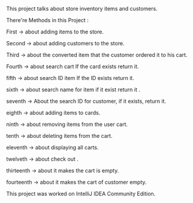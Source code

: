 This project talks about store inventory items and customers.

There're Methods in this Project : 

First -> about adding items to the store.

Second -> about adding customers to the store.

Third -> about the converted item that the customer ordered it to his cart.

Fourth -> about search cart If the card exists return it.

fifth -> about search ID item If the ID exists return it.

sixth -> about search name for item if it exist return it .

seventh -> About the search ID for customer, if it exists, return it. 

eighth -> about adding items to cards.

ninth -> about removing items from the user cart.

tenth -> about deleting items from the cart.

eleventh -> about displaying all carts. 

twelveth -> about check out .

thirteenth -> about it makes the cart is empty.

fourteenth -> about it makes the cart of customer empty.


This project was worked on IntelliJ IDEA Community Edition.
